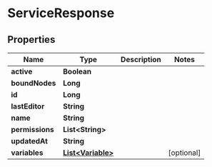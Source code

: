 

# ServiceResponse


## Properties

| Name | Type | Description | Notes |
|------------ | ------------- | ------------- | -------------|
|**active** | **Boolean** |  |  |
|**boundNodes** | **Long** |  |  |
|**id** | **Long** |  |  |
|**lastEditor** | **String** |  |  |
|**name** | **String** |  |  |
|**permissions** | **List&lt;String&gt;** |  |  |
|**updatedAt** | **String** |  |  |
|**variables** | [**List&lt;Variable&gt;**](Variable.md) |  |  [optional] |



